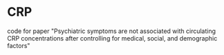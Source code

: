 # CRP
code for paper "Psychiatric symptoms are not associated with circulating CRP concentrations after controlling for medical, social, and demographic factors"
